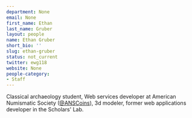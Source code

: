 ```yaml
---
department: None
email: None
first_name: Ethan
last_name: Gruber
layout: people
name: Ethan Gruber
short_bio: ''
slug: ethan-gruber
status: not_current
twitter: ewg118
website: None
people-category:
- Staff
---
```


Classical archaeology student, Web services developer at American Numismatic Society ([@ANSCoins](https://twitter.com/#!/ANSCoins)), 3d modeler, former web applications developer in the Scholars' Lab.

